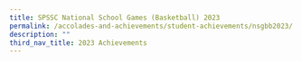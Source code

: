 ```yaml
---
title: SPSSC National School Games (Basketball) 2023
permalink: /accolades-and-achievements/student-achievements/nsgbb2023/
description: ""
third_nav_title: 2023 Achievements
---
```

